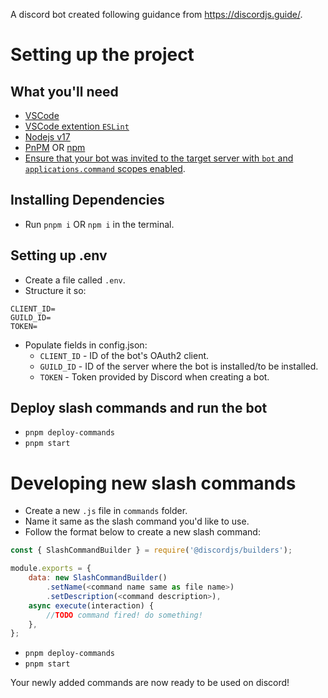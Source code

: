 A discord bot created following guidance from https://discordjs.guide/.

# Setting up the project

## What you'll need
- [VSCode](https://code.visualstudio.com/)
- [VSCode extention `ESLint`](https://marketplace.visualstudio.com/items?itemName=dbaeumer.vscode-eslint)
- [Nodejs v17](https://nodejs.org/en/)
- [PnPM](https://pnpm.io/) OR [npm](https://www.npmjs.com/)
- [Ensure that your bot was invited to the target server with `bot` and `applications.command` scopes enabled](https://discordjs.guide/preparations/adding-your-bot-to-servers.html).

## Installing Dependencies
- Run `pnpm i` OR `npm i` in the terminal.

## Setting up .env
- Create a file called `.env`.
- Structure it so:
```
CLIENT_ID=
GUILD_ID=
TOKEN=
```
- Populate fields in config.json:
	- `CLIENT_ID` - ID of the bot's OAuth2 client.
	- `GUILD_ID` - ID of the server where the bot is installed/to be installed.
	- `TOKEN` - Token provided by Discord when creating a bot.

## Deploy slash commands and run the bot
- `pnpm deploy-commands`
- `pnpm start`

# Developing new slash commands
- Create a new `.js` file in `commands` folder.
- Name it same as the slash command you'd like to use.
- Follow the format below to create a new slash command:
```javascript
const { SlashCommandBuilder } = require('@discordjs/builders');

module.exports = {
	data: new SlashCommandBuilder()
		.setName(<command name same as file name>)
		.setDescription(<command description>),
	async execute(interaction) {
		//TODO command fired! do something!
	},
};
```
- `pnpm deploy-commands`
- `pnpm start`

Your newly added commands are now ready to be used on discord!
